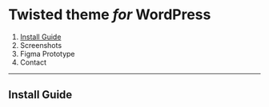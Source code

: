 # Twisted theme _for_ WordPress

1. [Install Guide](#install-guide)
2. Screenshots
3. Figma Prototype
4. Contact

<hr>

## Install Guide
